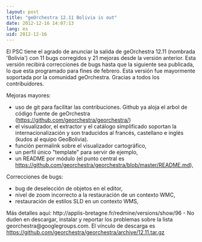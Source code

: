 ```yaml
---
layout: post
title: "geOrchestra 12.11 Bolivia is out"
date: 2012-12-16 14:07:13
lang: es
uid: 2012-12-16
---
```


<p>El PSC tiene el agrado de anunciar la salida de geOrchestra 12.11 (nombrada
'Bolivia') con 11 bugs corregidos y 21 mejoras desde la versión anterior. Esta
versión recibirá correcciones de bugs hasta que la siguiente sea publicada, lo
que esta programado para fines de febrero. Esta versión fue mayormente
soportada por la comunidad geOrchestra. Gracias a todos los contribuidores.</p>

<!--more-->

<p>Mejoras mayores:</p>
<ul>
<li>uso de git para facilitar las contribuciones. Github ya aloja el arbol de
código fuente de geOrchestra (<a href="https://github.com/georchestra/georchestra/" hreflang="en">https://github.com/georchestra/georchestra/</a>)</li>
<li>el visualizador, el extractor y el catálogo simplificado soportan la
internacionalización y son traducidos al francés, castellano e inglés (kudos al
equipo GeoBolivia).</li>
<li>función permalink sobre el visualizador cartográfico,</li>
<li>un perfil único &quot;template&quot; para servir de ejemplo,</li>
<li>un README por módulo (el punto central es <a href="https://github.com/georchestra/georchestra/blob/master/README.md" hreflang="en">https://github.com/georchestra/georchestra/blob/master/README.md</a>),</li>
</ul>
<p>Correcciones de bugs:</p>
<ul>
<li>bug de deselección de objetos en el editor,</li>
<li>nivel de zoom incorrecto a la restauración de un contexto WMC,</li>
<li>restauración de estilos SLD en un contexto WMS,</li>
</ul>
<p>Más detalles aquí: http://applis-bretagne.fr/redmine/versions/show/96 - No duden en
descargar, instalar y reportar los problemas sobre la lista
georchestra@googlegroups.com. El vínculo de descarga es <a href="https://github.com/georchestra/georchestra/archive/12.11.tar.gz" hreflang="en">https://github.com/georchestra/georchestra/archive/12.11.tar.gz</a></p>
